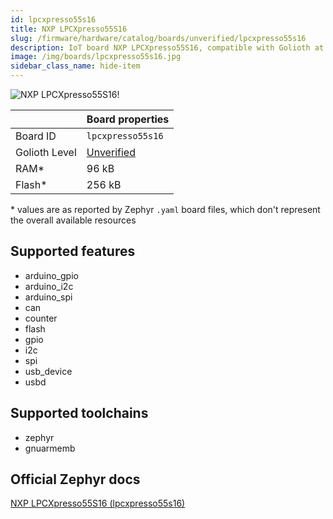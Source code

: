 ```yaml
---
id: lpcxpresso55s16
title: NXP LPCXpresso55S16
slug: /firmware/hardware/catalog/boards/unverified/lpcxpresso55s16
description: IoT board NXP LPCXpresso55S16, compatible with Golioth at unverified level.
image: /img/boards/lpcxpresso55s16.jpg
sidebar_class_name: hide-item
---
```


[//]: # (This is an auto-generated file, do not edit! Changes to it will be lost upon re-generation)

![NXP LPCXpresso55S16!](/img/boards/lpcxpresso55s16.jpg "NXP LPCXpresso55S16")

|                | Board properties     |
| -------------  | -------------------- |
| Board ID       | `lpcxpresso55s16` |
| Golioth Level  | [Unverified](/firmware/hardware#unverified-boards) |
| RAM*           | 96 kB |
| Flash*         | 256 kB |

\* values are as reported by Zephyr `.yaml` board files, which don't represent the overall available resources



## Supported features

* arduino_gpio
* arduino_i2c
* arduino_spi
* can
* counter
* flash
* gpio
* i2c
* spi
* usb_device
* usbd

## Supported toolchains

* zephyr
* gnuarmemb

## Official Zephyr docs

[NXP LPCXpresso55S16 (lpcxpresso55s16)](https://docs.zephyrproject.org/latest/boards/nxp/lpcxpresso55s16/doc/index.html)

